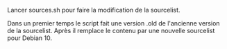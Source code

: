 Lancer sources.sh pour faire la modification de la sourcelist.

Dans un premier temps le script fait une version .old de l'ancienne version de la sourcelist.
Après il remplace le contenu par une nouvelle sourcelist pour Debian 10.